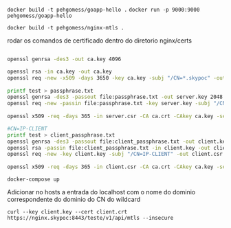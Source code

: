 `docker build -t pehgomess/goapp-hello .`
`docker run -p 9000:9000 pehgomess/goapp-hello`

`docker build -t pehgomess/nginx-mtls .`

rodar os comandos de certificado dentro do diretorio nginx/certs

```bash

openssl genrsa -des3 -out ca.key 4096

openssl rsa -in ca.key -out ca.key
openssl req -new -x509 -days 3650 -key ca.key -subj "/CN=*.skypoc" -out ca.crt
 
printf test > passphrase.txt
openssl genrsa -des3 -passout file:passphrase.txt -out server.key 2048
openssl req -new -passin file:passphrase.txt -key server.key -subj "/CN=*.skypoc" -out server.csr
 
openssl x509 -req -days 365 -in server.csr -CA ca.crt -CAkey ca.key -set_serial 01 -out server.crt

#CN=IP-CLIENT
printf test > client_passphrase.txt
openssl genrsa -des3 -passout file:client_passphrase.txt -out client.key 2048
openssl rsa -passin file:client_passphrase.txt -in client.key -out client.key
openssl req -new -key client.key -subj "/CN=IP-CLIENT" -out client.csr
 
openssl x509 -req -days 365 -in client.csr -CA ca.crt -CAkey ca.key -set_serial 01 -out client.crt

```
`docker-compose up`

Adicionar no hosts a entrada do localhost com o nome do dominio correspondente do dominio do CN do wildcard 

`curl --key client.key --cert client.crt https://nginx.skypoc:8443/teste/v1/api/mtls --insecure`